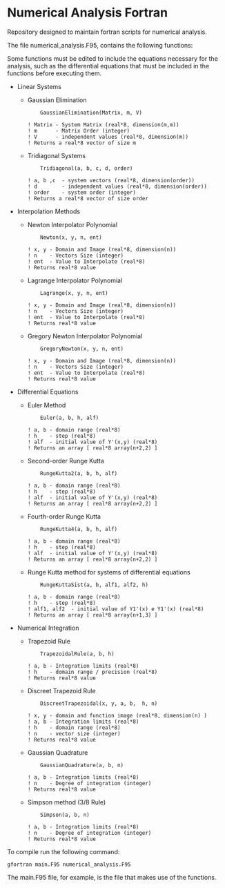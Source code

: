 # Numerical Analysis Fortran
Repository designed to maintain fortran scripts for numerical analysis.

The file numerical_analysis.F95, contains the following functions:

Some functions must be edited to include the equations necessary for the analysis, such as the differential equations that must be included in the functions before executing them.

- Linear Systems

    - Gaussian Elimination

        ```
            GaussianElimination(Matrix, m, V)

        ! Matrix - System Matrix (real*8, dimension(m,m))
        ! m      - Matrix Order (integer)
        ! V      - independent values (real*8, dimension(m))
        ! Returns a real*8 vector of size m
        ```

    - Tridiagonal Systems

        ```
            Tridiagonal(a, b, c, d, order)

        ! a, b ,c  - system vectors (real*8, dimension(order))
        ! d        - independent values (real*8, dimension(order))
        ! order    - system order (integer)
        ! Returns a real*8 vector of size order
        ```


- Interpolation Methods

    - Newton Interpolator Polynomial

        ```
            Newton(x, y, n, ent)

        ! x, y - Domain and Image (real*8, dimension(n))
        ! n    - Vectors Size (integer)
        ! ent  - Value to Interpolate (real*8)
        ! Returns real*8 value
        ```

    - Lagrange Interpolator Polynomial

        ```
            Lagrange(x, y, n, ent)

        ! x, y - Domain and Image (real*8, dimension(n))
        ! n    - Vectors Size (integer)
        ! ent  - Value to Interpolate (real*8)
        ! Returns real*8 value
        ```

    - Gregory Newton Interpolator Polynomial

        ```
            GregoryNewton(x, y, n, ent)

        ! x, y - Domain and Image (real*8, dimension(n))
        ! n    - Vectors Size (integer)
        ! ent  - Value to Interpolate (real*8)
        ! Returns real*8 value
        ```

- Differential Equations
    
    - Euler Method 

        ```
            Euler(a, b, h, alf)

        ! a, b - domain range (real*8)
        ! h    - step (real*8)
        ! alf  - initial value of Y'(x,y) (real*8)
        ! Returns an array [ real*8 array(n+2,2) ]
        ```
    - Second-order Runge Kutta


        ```
            RungeKutta2(a, b, h, alf)

        ! a, b - domain range (real*8)
        ! h    - step (real*8)
        ! alf  - initial value of Y'(x,y) (real*8)
        ! Returns an array [ real*8 array(n+2,2) ]
        ```
    
    - Fourth-order Runge Kutta

        ```
            RungeKutta4(a, b, h, alf)

        ! a, b - domain range (real*8)
        ! h    - step (real*8)
        ! alf  - initial value of Y'(x,y) (real*8)
        ! Returns an array [ real*8 array(n+2,2) ]
        ```
    
    - Runge Kutta method for systems of differential equations

        ```
            RungeKuttaSist(a, b, alf1, alf2, h)
            
        ! a, b - domain range (real*8)
        ! h    - step (real*8)
        ! alf1, alf2  - initial value of Y1'(x) e Y1'(x) (real*8)
        ! Returns an array [ real*8 array(n+1,3) ]
        ```

- Numerical Integration

    - Trapezoid Rule

        ```
            TrapezoidalRule(a, b, h)

        ! a, b - Integration limits (real*8)
        ! h    - domain range / precision (real*8)
        ! Returns real*8 value
        ```

    - Discreet Trapezoid Rule

        ```
            DiscreetTrapezoidal(x, y, a, b,  h, n)

        ! x, y - domain and function image (real*8, dimension(n) )
        ! a, b - Integration limits (real*8)
        ! h    - domain range (real*8)
        ! n    - vector size (integer)
        ! Returns real*8 value
        ```

    - Gaussian Quadrature

        ```
            GaussianQuadrature(a, b, n)

        ! a, b - Integration limits (real*8)
        ! n    - Degree of integration (integer)
        ! Returns real*8 value
        ```

    - Simpson method (3/8 Rule)

        ```
            Simpson(a, b, n)

        ! a, b - Integration limits (real*8)
        ! n    - Degree of integration (integer)
        ! Returns real*8 value
        ```

To compile run the following command:

```
gfortran main.F95 numerical_analysis.F95
```

The main.F95 file, for example, is the file that makes use of the functions.
